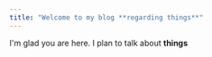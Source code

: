 ```yaml
---
title: "Welcome to my blog **regarding things**"
---
```


I'm glad you are here. I plan to talk about **things**
